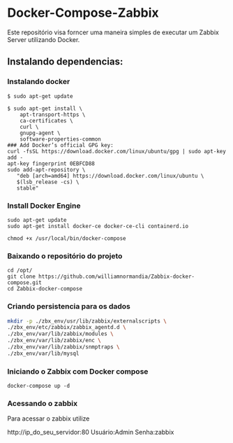 # Docker-Compose-Zabbix
 
Este repositório visa forncer uma maneira simples de executar um Zabbix Server utilizando Docker.

## Instalando dependencias:

### Instalando docker
```shell
$ sudo apt-get update

$ sudo apt-get install \
    apt-transport-https \
    ca-certificates \
    curl \
    gnupg-agent \
    software-properties-common
### Add Docker’s official GPG key:
curl -fsSL https://download.docker.com/linux/ubuntu/gpg | sudo apt-key add -
apt-key fingerprint 0EBFCD88
sudo add-apt-repository \
   "deb [arch=amd64] https://download.docker.com/linux/ubuntu \
   $(lsb_release -cs) \
   stable"
```
### Install Docker Engine
```shell
sudo apt-get update
sudo apt-get install docker-ce docker-ce-cli containerd.io
````
```shell
chmod +x /usr/local/bin/docker-compose
```
### Baixando o repositório do projeto

```shell
cd /opt/
git clone https://github.com/williamnormandia/Zabbix-docker-compose.git
cd Zabbix-docker-compose
```

### Criando persistencia para os dados
```bash
mkdir -p ./zbx_env/usr/lib/zabbix/externalscripts \
./zbx_env/etc/zabbix/zabbix_agentd.d \
./zbx_env/var/lib/zabbix/modules \
./zbx_env/var/lib/zabbix/enc \
./zbx_env/var/lib/zabbix/snmptraps \
./zbx_env/var/lib/mysql
```
### Iniciando o Zabbix com Docker compose
```shell
docker-compose up -d
```

### Acessando o zabbix

Para acessar o zabbix utilize 

http://ip_do_seu_servidor:80
Usuário:Admin
Senha:zabbix

